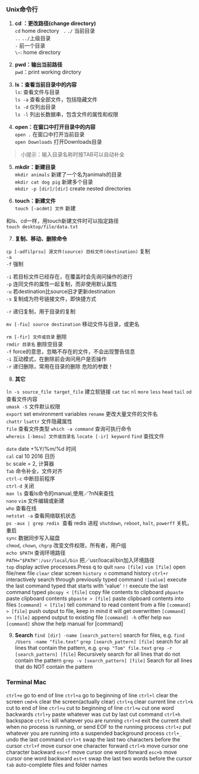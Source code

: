 ### Unix命令行  


1. **cd ：更改路径(change directory)**  
`cd` home directory
` .`  `./`  当前目录    
`..`  `../`上级目录  
`-`  前一个目录  
`\~`:   home directory

2. **pwd：输出当前路径**  
`pwd`：print working dirctory  

3. **ls：查看当前目录中的内容**  
`ls`: 查看文件与目录  
`ls -a` 查看全部文件，包括隐藏文件  
`ls -d` 仅列出目录  
`ls -l` 列出长数据串，包含文件的属性和权限

4. **open：在窗口中打开目录中的内容**  
`open .` 在窗口中打开当前目录  
`open Downloads` 打开Downloads目录  
> 小提示：输入目录名称时按TAB可以自动补全  

5. **mkdir：新建目录**  
`mkdir animals`  新建了一个名为animals的目录  
`mkdir cat dog pig` 新建多个目录  
`mkdir -p [dir]/[dir]` create nested directories

6. **touch：新建文件**  
`touch [-acdmt] 文件`  新建  

和ls、cd一样，用touch新建文件时可以指定路径  
`touch desktop/file/data.txt`  

7. **复制、移动、删除命令**  

`cp [-adfilprsu] 源文件(source) 目标文件(destination)` 复制   
`-a`   
`-f` 强制  

`-i` 若目标文件已经存在，在覆盖时会先询问操作的进行  
`-p` 连同文件的属性一起复制，而非使用默认属性  
`-u` 若destination比source旧才更新destination  
`-s` 复制成为符号链接文件，即快捷方式  

`-r` 递归复制，用于目录的复制 

`mv [-fiu] source destination` 移动文件与目录，或更名  

`rm [-fir] 文件或目录` 删除  
`rmdir 目录名` 删除空目录  
`-f` force的意思，忽略不存在的文件，不会出现警告信息  
`-i` 互动模式，在删除前会询问用户是否操作  
`-r` 递归删除，常用在目录的删除 危险的参数！

8. **其它**  

`ln -s source_file target_file` 建立软链接
 `cat` `tac` `nl` `more` `less` `head` `tail` `od` 查看文件内容  
 `umask -S` 文件默认权限  
`export` set environment variables
`rename` 更改大量文件的文件名  
`chattr` `lsattr` 文件隐藏属性  
`file` 查看文件类型
`which -a command` 查询可执行命令  
`whereis [-bmsu] 文件或目录名` `locate [-ir] keyword` `find` 查找文件

`date`  date +%Y/%m/%d 时间  
`cal` cal 10 2016 日历  
`bc`  scale = 2, 计算器  
`Tab` 命令补全，文件对齐  
`ctrl-c` 中断目前程序  
`ctrl-d` 关闭  
`man ls` 查看ls命令的manual,使用／?nN来查找  
`nano` `vim` 文件编辑或新建  
`who` 查看在线  
`netstat -a` 查看网络联机状态  
`ps -aux | grep redis`  查看 redis 进程
`shutdown`, `reboot`, `halt`, `powerff` 关机，重启  
`sync` 数据同步写入磁盘  
`chmod`, `chown`, `chgrp` 改变文件权限，所有者，用户组  
`echo $PATH` 查询环境路径    
`PATH="$PATH":/usr/local/bin` 把／usr/loacal/bin加入环境路径  
`top` display active processes.Press q to quit
`nano [file]` `vim [file]` open file/new file
`clear` clear screen
`history n` command history
`ctrl+r` interactively search through previously typed command
`![value]` execute the last command typed that starts with 'value'
`!!` execute the last command typed
`pbcopy < [file]` copy file contents to clipboard
`pbpaste` paste clipboard contents
`pbpaste > [file]` paste clipboard contents into files
`[command] < [file]` tell command to read content from a file
`[command] > [file]` push output to file, keep in mind it will get overwritten
`[command] >> [file]` append output to existing file
`[command] -h` offer help
`man [command]` show the help manual for [command]

9. **Search**
`find [dir] -name [search_pattern]` search for files, e.g. `find /Users -name "file.text"`
`grep [search_pattern] [file]` search for all lines that contain the pattern, e.g. `grep "Tom" file.text`
`grep -r [search_pattern] [file]` Recursively search for all lines that do not contain the pattern
`grep -v [search_pattern] [file]` Search for all lines that do NOT contain the pattern

### Terminal Mac  

`ctrl+e` go to end of line
`ctrl+a` go to beginning of line
`ctrl+l` clear the screen
`cmd+k` clear the screen(actually clear)
`ctrl+q` clear current line
`ctrl+k` cut to end of line
`ctrl+u` cut to beginning of line
`ctrl+w` cut one word backwards
`ctrl+y` paste whatever was cut by last cut command
`ctrl+h` backspace
`ctrl+c` kill whatever you are running
`ctrl+d` exit the current shell when no process is running, or send EOF to the running process
`ctrl+z` put whatever you are running into a suspended background process
`ctrl+_` undo the last command
`ctrl+t` swap the last two characters before the cursor
`ctrl+f` move cursor one character forward
`ctrl+b` move cursor one character backward
`esc+f` move cursor one word forward
`esc+b` move cursor one word backward
`est+t` swap the last two words before the cursor
`tab` auto-complete files and folder names
